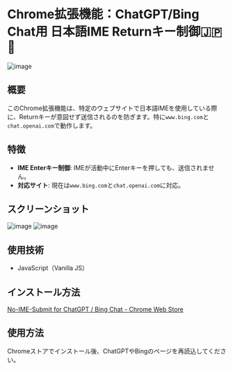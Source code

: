 # Chrome拡張機能：ChatGPT/Bing Chat用 日本語IME Returnキー制御🇯🇵📝

![image](https://github.com/souljazzfunk/No-IME-Submit-for-ChatGPT-and-Bing-Chat/assets/59495284/d478d8e7-7800-4e15-8e43-9e7e081f19ae)


## 概要

このChrome拡張機能は、特定のウェブサイトで日本語IMEを使用している際に、Returnキーが意図せず送信されるのを防ぎます。特に`www.bing.com`と`chat.openai.com`で動作します。

## 特徴

- **IME Enterキー制御**: IMEが活動中にEnterキーを押しても、送信されません。
- **対応サイト**: 現在は`www.bing.com`と`chat.openai.com`に対応。

## スクリーンショット

![image](https://github.com/souljazzfunk/No-IME-Submit-for-ChatGPT-and-Bing-Chat/assets/59495284/d3049c8a-18b8-4bcf-9502-7b339b68a331)
![image](https://github.com/souljazzfunk/No-IME-Submit-for-ChatGPT-and-Bing-Chat/assets/59495284/f488f8c5-2991-42b9-8082-c0359fa0015b)

## 使用技術

- JavaScript（Vanilla JS）

## インストール方法

[No-IME-Submit for ChatGPT / Bing Chat - Chrome Web Store](https://chrome.google.com/webstore/detail/no-ime-submit-for-chatgpt/oammfohglnijnojpdppfbemkjgejciff)

## 使用方法

Chromeストアでインストール後、ChatGPTやBingのページを再読込してください。
